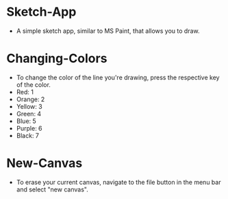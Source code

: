 # Sketch-App
- A simple sketch app, similar to MS Paint, that allows you to draw.

# Changing-Colors
- To change the color of the line you're drawing, press the respective key of the color.
- Red: 1
- Orange: 2
- Yellow: 3
- Green: 4
- Blue: 5
- Purple: 6
- Black: 7

# New-Canvas
- To erase your current canvas, navigate to the file button in the menu bar and select "new canvas".
